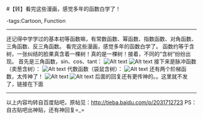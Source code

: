 #【转】看完这些漫画，感觉多年的函数白学了！

-tags:Cartoon, Function

----

还记得中学学过的基本初等函数嘛，有常数函数、幂函数、指数函数、对角函数、三角函数、反三角函数。
看完这些漫画，感觉多年的函数白学了。
函数约等于含树，一张纠结的脸果真含着一棵树！真的是一棵树！接着，不同的“含树”纷纷出现。
首先是三角函数，sin、cos、tant：
![Alt text](http://ww4.sinaimg.cn/large/a74ecc4cjw1dzm9u6ek9jj.jpg)
![Alt text](http://ww1.sinaimg.cn/large/a74e55b4jw1dzm9vma6bwj.jpg)
接下来是脉冲函数（卖葱含树）：
![Alt text](http://ww3.sinaimg.cn/large/a74ecc4cjw1dzm9w8ogz2j.jpg)
代数函数（袋鼠含树）：
![Alt text](http://ww4.sinaimg.cn/large/a74eed94jw1dzm9wqctb4j.jpg)
还有两个阶梯函数，太传神了！
![Alt text](http://ww4.sinaimg.cn/large/a74e55b4jw1dzm9x0pf6xj.jpg)
![Alt text](http://ww1.sinaimg.cn/large/a74ecc4cjw1dzm9xbalf0j.jpg)
后面的回复还有更传神的。。这里就不发了，链接在下面
***
以上内容均转自百度贴吧，原帖见：http://tieba.baidu.com/p/2031712723
PS：自古贴吧出神贴，还有神回复=_=